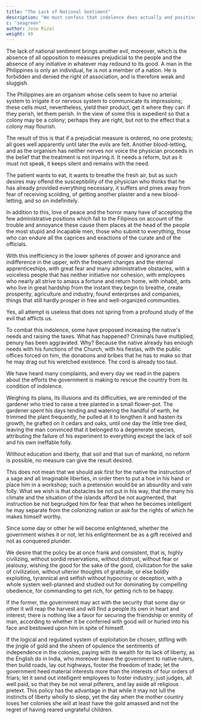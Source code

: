 ```yaml
---
title: "The Lack of National Sentiment"
description: "We must confess that indolence does actually and positively exist"
c: "seagreen"
author: Jose Rizal
weight: 49
---
```




The lack of national sentiment brings another evil, moreover, which is the absence of all opposition to measures prejudicial to the people and the absence of any initiative in whatever may redound to its good. A man in the Philippines is only an individual, he is not a member of a nation. He is forbidden and denied the right of association, and is therefore weak and sluggish.

The Philippines are an organism whose cells seem to have no arterial system to irrigate it or nervous system to communicate its impressions; these cells must, nevertheless, yield their product, get it where they can: if they perish, let them perish. In the view of some this is expedient so that a colony may be a colony; perhaps they are right, but not to the effect that a colony may flourish.

The result of this is that if a prejudicial measure is ordered, no one protests; all goes well apparently until later the evils are felt. Another blood-letting, and as the organism has neither nerves nor voice the physician proceeds in the belief that the treatment is not injuring it. It needs a reform, but as it must not speak, it keeps silent and remains with the need. 

The patient wants to eat, it wants to breathe the fresh air, but as such desires may offend the susceptibility of the physician who thinks that he has already provided everything necessary, it suffers and pines away from fear of receiving scolding, of getting another plaster and a new blood-letting, and so on indefinitely.

In addition to this, love of peace and the horror many have of accepting the few administrative positions which fall to the Filipinos on account of the trouble and annoyance these cause them places at the head of the people the most stupid and incapable men, those who submit to everything, those who can endure all the caprices and exactions of the curate and of the officials. 

With this inefficiency in the lower spheres of power and ignorance and indifference in the upper, with the frequent changes and the eternal apprenticeships, with great fear and many administrative obstacles, with a voiceless people that has neither initiative nor cohesion, with employees who nearly all strive to amass a fortune and return home, with inhabit, ants who live in great hardship from the instant they begin to breathe, create prosperity, agriculture and industry, found enterprises and companies, things that still hardly prosper in free and well-organized communities.

Yes, all attempt is useless that does not spring from a profound study of the evil that afflicts us.

To combat this indolence, some have proposed increasing the native's needs and raising the taxes. What has happened? Criminals have multiplied, penury has been aggravated. Why? Because the native already has enough needs with his functions of the Church, with his fiestas, with the public offices forced on him, the donations and bribes that he has to make so that he may drag out his wretched existence. The cord is already too taut.

We have heard many complaints, and every day we read in the papers about the efforts the government is making to rescue the country from its condition of indolence.

Weighing its plans, its illusions and its difficulties, we are reminded of the gardener who tried to raise a tree planted in a small flower-pot. The gardener spent his days tending and watering the handful of earth, he trimmed the plant frequently, he pulled at it to lengthen it and hasten its growth, he grafted on it cedars and oaks, until one day the little tree died, leaving the man convinced that it belonged to a degenerate species, attributing the failure of his experiment to everything except the lack of soil and his own ineffable folly.

Without education and liberty, that soil and that sun of mankind, no reform is possible, no measure can give the result desired.

This does not mean that we should ask first for the native the instruction of a sage and all imaginable liberties, in order then to put a hoe in his hand or place him in a workshop; such a pretension would be an absurdity and vain folly. What we wish is that obstacles be not put in his way, that the many his climate and the situation of the islands afford be not augmented, that instruction be not begrudged him for fear that when he becomes intelligent he may separate from the colonizing nation or ask for the rights of which he makes himself worthy. 

Since some day or other he will become enlightened, whether the government wishes it or not, let his enlightenment be as a gift received and not as conquered plunder.

We desire that the policy be at once frank and consistent, that is, highly civilizing, without sordid reservations, without distrust, without fear or jealousy, wishing the good for the sake of the good, civilization for the sake of civilization, without ulterior thoughts of gratitude, or else boldly exploiting, tyrannical and selfish without hypocrisy or deception, with a whole system well-planned and studied out for dominating by compelling obedience, for commanding to get rich, for getting rich to be happy.

If the former, the government may act with the security that some day or other it will reap the harvest and will find a people its own in heart and interest; there is nothing like a favor for securing the friendship or enmity of man, according to whether it be conferred with good will or hurled into his face and bestowed upon him in spite of himself.

If the logical and regulated system of exploitation be chosen, stifling with the jingle of gold and the sheen of opulence the sentiments of independence in the colonies, paying with its wealth for its lack of liberty, as the English do in India, who moreover leave the government to native rulers, then build roads, lay out highways, foster the freedom of trade; let the government heed material interests more than the interests of four orders of friars; let it send out intelligent employees to foster industry; just judges, all well paid, so that they be not venal pilferers, and lay aside all religious pretext. This policy has the advantage in that while it may not lull the instincts of liberty wholly to sleep, yet the day when the mother country loses her colonies she will at least have the gold amassed and not the regret of having reared ungrateful children.

